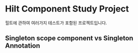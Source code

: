 # Hilt Component Study Project

힐트에 관하여 여러가지 테스트가 포함된 프로젝트입니다.

## Singleton scope component vs Singleton Annotation

